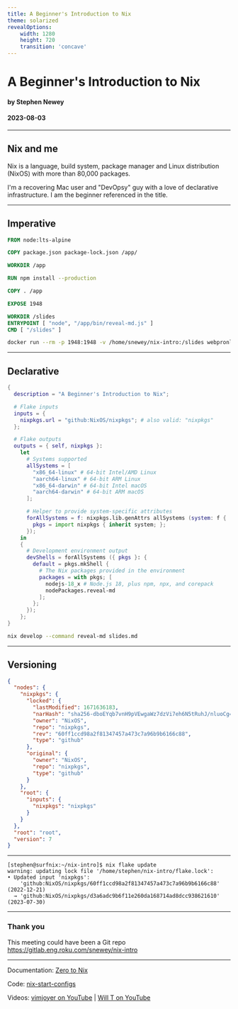 ```yaml
---
title: A Beginner's Introduction to Nix
theme: solarized
revealOptions:
    width: 1280
    height: 720
    transition: 'concave'
---
```


# A Beginner's Introduction to Nix

#### by Stephen Newey

#### 2023-08-03

---

## Nix and me

Nix is a language, build system, package manager and Linux distribution (NixOS) with more than 80,000 packages.

I'm a recovering Mac user and "DevOpsy" guy with a love of declarative infrastructure. I am the beginner referenced in the title.

---

## Imperative

<!-- .slide: data-transition="concave-in fade-out" -->

```Dockerfile
FROM node:lts-alpine

COPY package.json package-lock.json /app/

WORKDIR /app

RUN npm install --production

COPY . /app

EXPOSE 1948

WORKDIR /slides
ENTRYPOINT [ "node", "/app/bin/reveal-md.js" ]
CMD [ "/slides" ]
```


```bash
docker run --rm -p 1948:1948 -v /home/snewey/nix-intro:/slides webpronl/reveal-md
```

---

<!-- .slide: data-transition="fade-in concave-out" -->

## Declarative

```nix
{
  description = "A Beginner's Introduction to Nix";

  # Flake inputs
  inputs = {
    nixpkgs.url = "github:NixOS/nixpkgs"; # also valid: "nixpkgs"
  };

  # Flake outputs
  outputs = { self, nixpkgs }:
    let
      # Systems supported
      allSystems = [
        "x86_64-linux" # 64-bit Intel/AMD Linux
        "aarch64-linux" # 64-bit ARM Linux
        "x86_64-darwin" # 64-bit Intel macOS
        "aarch64-darwin" # 64-bit ARM macOS
      ];

      # Helper to provide system-specific attributes
      forAllSystems = f: nixpkgs.lib.genAttrs allSystems (system: f {
        pkgs = import nixpkgs { inherit system; };
      });
    in
    {
      # Development environment output
      devShells = forAllSystems ({ pkgs }: {
        default = pkgs.mkShell {
          # The Nix packages provided in the environment
          packages = with pkgs; [
            nodejs-18_x # Node.js 18, plus npm, npx, and corepack
            nodePackages.reveal-md
          ];
        };
      });
    };
}
```

```bash
nix develop --command reveal-md slides.md
```

---

## Versioning

```json
{
  "nodes": {
    "nixpkgs": {
      "locked": {
        "lastModified": 1671636183,
        "narHash": "sha256-dboEYqb7vnH9pVEwgaWz7dzVi7eh6N5tRuhJ/nluoCg=",
        "owner": "NixOS",
        "repo": "nixpkgs",
        "rev": "60ff1ccd98a2f81347457a473c7a96b9b6166c88",
        "type": "github"
      },
      "original": {
        "owner": "NixOS",
        "repo": "nixpkgs",
        "type": "github"
      }
    },
    "root": {
      "inputs": {
        "nixpkgs": "nixpkgs"
      }
    }
  },
  "root": "root",
  "version": 7
}

```

----

```text
[stephen@surfnix:~/nix-intro]$ nix flake update
warning: updating lock file '/home/stephen/nix-intro/flake.lock':
• Updated input 'nixpkgs':
    'github:NixOS/nixpkgs/60ff1ccd98a2f81347457a473c7a96b9b6166c88' (2022-12-21)
  → 'github:NixOS/nixpkgs/d3a6adc9b6f11e260da168714ad8dcc938621610' (2023-07-30)

```

---

### Thank you

This meeting could have been a Git repo
https://gitlab.eng.roku.com/snewey/nix-intro

<hr>

Documentation: [Zero to Nix](https://zero-to-nix.com/)

Code: [nix-start-configs](https://github.com/Misterio77/nix-starter-configs)

Videos: [vimjoyer on YouTube](https://www.youtube.com/watch?v=bjTxiFLSNFA) | [Will T on YouTube](https://www.youtube.com/watch?v=QKoQ1gKJY5A&list=PL-saUBvIJzOkjAw_vOac75v-x6EzNzZq-&pp=iAQB)
